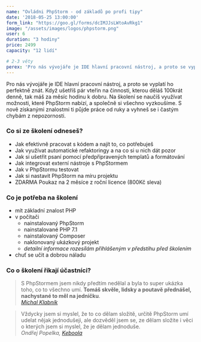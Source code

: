 ```yaml
---
name: "Ovládni PhpStorm - od základů po profi tipy"
date: '2018-05-25 13:00:00'
form_link: "https://goo.gl/forms/dcIMJJsLWtoAvRkg1"
image: "/assets/images/logos/phpstorm.png"
user: 6
duration: "3 hodiny"
price: 2499
capacity: "12 lidí"

# 2-3 věty
perex: 'Pro nás vývojáře je IDE hlavní pracovní nástroj, a proto se vyplatí ho perfektně znát. Na školení se naučíte využívat možnosti, které PhpStorm nabízí, a společně si všechno vyzkoušíme.'
---
```


Pro nás vývojáře je IDE hlavní pracovní nástroj, a proto se vyplatí ho perfektně znát. Když ušetříš pár vteřin na činnosti, kterou děláš 100krát denně, tak máš za měsíc hodinu k dobru. Na školení se naučíš využívat možnosti, které PhpStorm nabízí, a společně si všechno vyzkoušíme. S nově získanými znalostmi ti půjde práce od ruky a vyhneš se i častým chybám z nepozornosti.

### Co si ze školení odneseš?

- Jak efektivně pracovat s kódem a najít to, co potřebuješ
- Jak využívat automatické refaktoringy a na co si u nich dát pozor
- Jak si ušetřit psaní pomocí předpřipravených templatů a formátování
- Jak integrovat externí nástroje s PhpStormem
- Jak v PhpStormu testovat
- Jak si nastavit PhpStorm na míru projektu
- ZDARMA Poukaz na 2 měsíce z roční licence (800Kč sleva) 

### Co je potřeba na školení

- mít základní znalost PHP
- v počítači
  - nainstalovaný PhpStorm
  - nainstalované PHP 7.1
  - nainstalovaný Composer
  - naklonovaný ukázkový projekt
  - *detailní informace rozesílám přihlášeným v předstihu před školením*
- chuť se učit a dobrou náladu

### Co o školení říkají účastníci?

> S PhpStormem jsem nikdy předtím nedělal a byla to super ukázka toho, co to všechno umí. <strong>Tomáš skvěle, lidsky a poutavě přednášel, nachystané to měl na jedničku</strong>.  
>*[Michal Klabník](http://www.klabnik.cz/)*

> Vždycky jsem si myslel, že to co dělam složitě, určitě PhpStorm umí udelat nějak jednodušeji, ale dozvěděl jsem se, ze dělam složite i věci o kterých jsem si myslel, že je dělam jednoduše.  
> *Ondřej Popelka, [Keboola](https://www.keboola.com/)*
